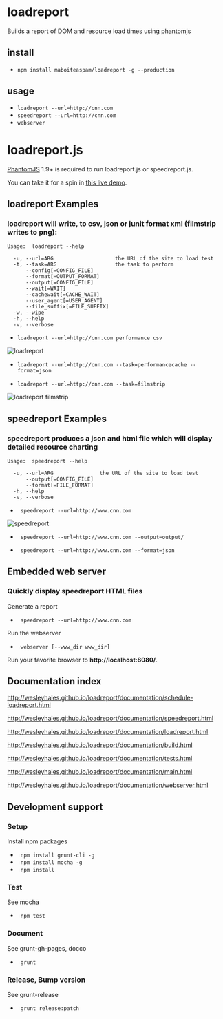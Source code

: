 # loadreport
Builds a report of DOM and resource load times using phantomjs

## install
* ``` npm install maboiteaspam/loadreport -g --production ```

## usage
* ``` loadreport --url=http://cnn.com ```
* ``` speedreport --url=http://cnn.com ```
* ``` webserver ```



# loadreport.js
[PhantomJS](http://www.phantomjs.org/) 1.9+ is required to run loadreport.js or speedreport.js.

You can take it for a spin in [this live demo](http://loadreport.wesleyhales.com/report.html).

## loadreport Examples
### loadreport will write, to csv, json or junit format xml (filmstrip writes to png):

```
Usage:  loadreport --help

  -u, --url=ARG                    the URL of the site to load test
  -t, --task=ARG                   the task to perform
      --config[=CONFIG_FILE]
      --format[=OUTPUT_FORMAT]
      --output[=CONFIG_FILE]
      --wait[=WAIT]
      --cachewait[=CACHE_WAIT]
      --user_agent[=USER_AGENT]
      --file_suffix[=FILE_SUFFIX]
  -w, --wipe
  -h, --help
  -v, --verbose
```


* ``` loadreport --url=http://cnn.com performance csv ```

![loadreport](https://raw.github.com/maboiteaspam/loadreport/master/doc/readme/cnn-loadreport.png)
    
* ``` loadreport --url=http://cnn.com --task=performancecache --format=json ```
    
* ``` loadreport --url=http://cnn.com --task=filmstrip ```

![loadreport filmstrip](https://raw.github.com/maboiteaspam/loadreport/master/doc/readme/cnn-filmstrip.png)

## speedreport Examples
### speedreport produces a json and html file which will display detailed resource charting

```
Usage:  speedreport --help

  -u, --url=ARG               the URL of the site to load test
      --output[=CONFIG_FILE]
      --format[=FILE_FORMAT]
  -h, --help
  -v, --verbose
```

* ``` speedreport --url=http://www.cnn.com```

![speedreport](https://raw.github.com/maboiteaspam/loadreport/master/doc/readme/speedreport.png)

* ``` speedreport --url=http://www.cnn.com --output=output/```

* ``` speedreport --url=http://www.cnn.com --format=json```

## Embedded web server
### Quickly display speedreport HTML files

Generate a report

* ``` speedreport --url=http://www.cnn.com```

Run the webserver

* ``` webserver [--www_dir www_dir]```

Run your favorite browser to **http://localhost:8080/**.


## Documentation index

http://wesleyhales.github.io/loadreport/documentation/schedule-loadreport.html

http://wesleyhales.github.io/loadreport/documentation/speedreport.html

http://wesleyhales.github.io/loadreport/documentation/loadreport.html

http://wesleyhales.github.io/loadreport/documentation/build.html

http://wesleyhales.github.io/loadreport/documentation/tests.html

http://wesleyhales.github.io/loadreport/documentation/main.html

http://wesleyhales.github.io/loadreport/documentation/webserver.html

## Development support
### Setup

Install npm packages

* ``` npm install grunt-cli -g```
* ``` npm install mocha -g```
* ``` npm install```

### Test

See mocha

* ``` npm test```

### Document

See grunt-gh-pages, docco

* ``` grunt```

### Release, Bump version

See grunt-release

* ``` grunt release:patch```

